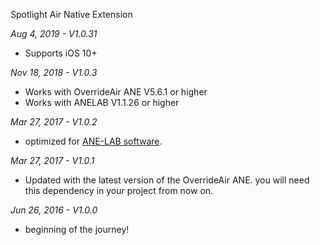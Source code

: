 Spotlight Air Native Extension

*Aug 4, 2019 - V1.0.31*
* Supports iOS 10+

*Nov 18, 2018 - V1.0.3*
* Works with OverrideAir ANE V5.6.1 or higher
* Works with ANELAB V1.1.26 or higher

*Mar 27, 2017 - V1.0.2*
* optimized for [ANE-LAB software](https://github.com/myflashlab/ANE-LAB).

*Mar 27, 2017 - V1.0.1*
* Updated with the latest version of the OverrideAir ANE. you will need this dependency in your project from now on.

*Jun 26, 2016 - V1.0.0*
* beginning of the journey!